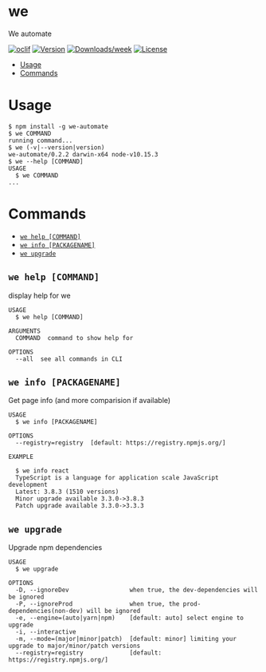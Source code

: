 we
==

We automate

[![oclif](https://img.shields.io/badge/cli-oclif-brightgreen.svg)](https://oclif.io)
[![Version](https://img.shields.io/npm/v/we-automate.svg)](https://npmjs.org/package/we-automate)
[![Downloads/week](https://img.shields.io/npm/dw/we-automate.svg)](https://npmjs.org/package/we-automate)
[![License](https://img.shields.io/npm/l/we-automate.svg)](https://github.com/vkbr/we/blob/master/package.json)

<!-- toc -->
* [Usage](#usage)
* [Commands](#commands)
<!-- tocstop -->
# Usage
<!-- usage -->
```sh-session
$ npm install -g we-automate
$ we COMMAND
running command...
$ we (-v|--version|version)
we-automate/0.2.2 darwin-x64 node-v10.15.3
$ we --help [COMMAND]
USAGE
  $ we COMMAND
...
```
<!-- usagestop -->
# Commands
<!-- commands -->
* [`we help [COMMAND]`](#we-help-command)
* [`we info [PACKAGENAME]`](#we-info-packagename)
* [`we upgrade`](#we-upgrade)

## `we help [COMMAND]`

display help for we

```
USAGE
  $ we help [COMMAND]

ARGUMENTS
  COMMAND  command to show help for

OPTIONS
  --all  see all commands in CLI
```


## `we info [PACKAGENAME]`

Get page info (and more comparision if available)

```
USAGE
  $ we info [PACKAGENAME]

OPTIONS
  --registry=registry  [default: https://registry.npmjs.org/]

EXAMPLE

  $ we info react
  TypeScript is a language for application scale JavaScript development
  Latest: 3.8.3 (1510 versions)
  Minor upgrade available 3.3.0->3.8.3
  Patch upgrade available 3.3.0->3.3.3
```


## `we upgrade`

Upgrade npm dependencies

```
USAGE
  $ we upgrade

OPTIONS
  -D, --ignoreDev                 when true, the dev-dependencies will be ignored
  -P, --ignoreProd                when true, the prod-dependencies(non-dev) will be ignored
  -e, --engine=(auto|yarn|npm)    [default: auto] select engine to upgrade
  -i, --interactive
  -m, --mode=(major|minor|patch)  [default: minor] limiting your upgrade to major/minor/patch versions
  --registry=registry             [default: https://registry.npmjs.org/]
```

<!-- commandsstop -->
